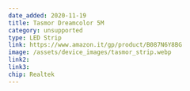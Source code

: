 ```yaml
---
date_added: 2020-11-19
title: Tasmor Dreamcolor 5M 
category: unsupported
type: LED Strip
link: https://www.amazon.it/gp/product/B087N6Y8BG
image: /assets/device_images/tasmor_strip.webp
link2: 
link3: 
chip: Realtek 
---
```


